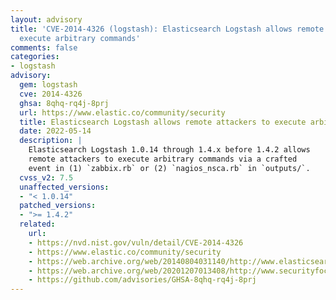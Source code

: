 ```yaml
---
layout: advisory
title: 'CVE-2014-4326 (logstash): Elasticsearch Logstash allows remote attackers to
  execute arbitrary commands'
comments: false
categories:
- logstash
advisory:
  gem: logstash
  cve: 2014-4326
  ghsa: 8qhq-rq4j-8prj
  url: https://www.elastic.co/community/security
  title: Elasticsearch Logstash allows remote attackers to execute arbitrary commands
  date: 2022-05-14
  description: |
    Elasticsearch Logstash 1.0.14 through 1.4.x before 1.4.2 allows
    remote attackers to execute arbitrary commands via a crafted
    event in (1) `zabbix.rb` or (2) `nagios_nsca.rb` in `outputs/`.
  cvss_v2: 7.5
  unaffected_versions:
  - "< 1.0.14"
  patched_versions:
  - ">= 1.4.2"
  related:
    url:
    - https://nvd.nist.gov/vuln/detail/CVE-2014-4326
    - https://www.elastic.co/community/security
    - https://web.archive.org/web/20140804031140/http://www.elasticsearch.org/blog/logstash-1-4-2
    - https://web.archive.org/web/20201207013408/http://www.securityfocus.com/archive/1/532841/100/0/threaded
    - https://github.com/advisories/GHSA-8qhq-rq4j-8prj
---
```

